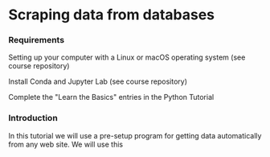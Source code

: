 # Scraping data from databases

### Requirements

Setting up your computer with a Linux or macOS operating system (see course repository)

Install Conda and Jupyter Lab (see course repository)

Complete the "Learn the Basics" entries in the Python Tutorial

### Introduction

In this tutorial we will use a pre-setup program for getting data automatically from any web site. We will use this 

